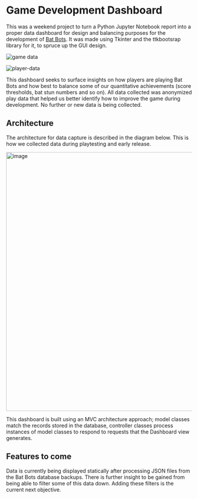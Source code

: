 # Game Development Dashboard

This was a weekend project to turn a Python Jupyter Notebook report into a proper data dashboard for design and balancing purposes for the development of [Bat Bots](https://store.steampowered.com/app/3099010/Bat_Bots/). It was made using Tkinter and the ttkbootsrap library for it, to spruce up the GUI design.

![game data](https://github.com/user-attachments/assets/b2520d35-406d-4671-ba27-365bcab1af82)

![player-data](https://github.com/user-attachments/assets/0f83dd08-34db-4e4d-93d3-7e8d6d0cdf44)

This dashboard seeks to surface insights on how players are playing Bat Bots and how best to balance some of our quantitative achievements (score thresholds, bat stun numbers and so on). All data collected was anonymized play data that helped us better identify how to improve the game during development. No further or new data is being collected.


## Architecture

The architecture for data capture is described in the diagram below. This is how we collected data during playtesting and early release.

<img width="1423" height="702" alt="image" src="https://github.com/user-attachments/assets/1223d235-9f15-4ff6-a723-fee57b886422" />

This dashboard is built using an MVC architecture approach; model classes match the records stored in the database, controller classes process instances of model classes to respond to requests that the Dashboard view generates.

## Features to come

Data is currently being displayed statically after processing JSON files from the Bat Bots database backups. There is further insight to be gained from being able to filter some of this data down. Adding these filters is the current next objective.
